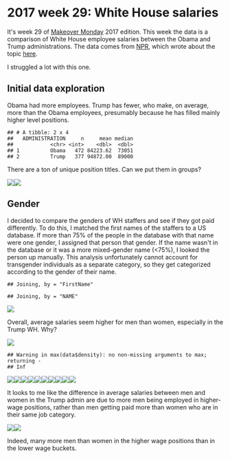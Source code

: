 2017 week 29: White House salaries
================

It's week 29 of [Makeover Monday](http://www.makeovermonday.co.uk/data/) 2017 edition. This week the data is a comparison of White House employee salaries between the Obama and Trump administrations. The data comes from [NPR](https://docs.google.com/spreadsheets/d/119OjfVU9Uf0lqfwu8VCjKsD73dMb5owmai5Nec1OFBI/edit#gid=0), which wrote about the topic [here](http://www.npr.org/2017/06/30/535069910/trump-white-house-staff-payroll-nearly-36-million-and-top-heavy).

I struggled a lot with this one.

Initial data exploration
------------------------

Obama had more employees. Trump has fewer, who make, on average, more than the Obama employees, presumably because he has filled mainly higher level positions.

    ## # A tibble: 2 x 4
    ##   ADMINISTRATION     n     mean median
    ##            <chr> <int>    <dbl>  <dbl>
    ## 1          Obama   472 84223.62  73051
    ## 2          Trump   377 94872.00  89000

There are a ton of unique position titles. Can we put them in groups?

![](2017-week-29_files/figure-markdown_github/unnamed-chunk-3-1.png)![](2017-week-29_files/figure-markdown_github/unnamed-chunk-3-2.png)

Gender
------

I decided to compare the genders of WH staffers and see if they got paid differently. To do this, I matched the first names of the staffers to a US database. If more than 75% of the people in the database with that name were one gender, I assigned that person that gender. If the name wasn't in the database or it was a more mixed-gender name (&lt;75%), I looked the person up manually. This analysis unfortunately cannot account for transgender individuals as a separate category, so they get categorized according to the gender of their name.

    ## Joining, by = "FirstName"

    ## Joining, by = "NAME"

![](2017-week-29_files/figure-markdown_github/unnamed-chunk-4-1.png)

Overall, average salaries seem higher for men than women, especially in the Trump WH. Why?

![](2017-week-29_files/figure-markdown_github/unnamed-chunk-5-1.png)

    ## Warning in max(data$density): no non-missing arguments to max; returning -
    ## Inf

![](2017-week-29_files/figure-markdown_github/unnamed-chunk-5-2.png)![](2017-week-29_files/figure-markdown_github/unnamed-chunk-5-3.png)![](2017-week-29_files/figure-markdown_github/unnamed-chunk-5-4.png)![](2017-week-29_files/figure-markdown_github/unnamed-chunk-5-5.png)![](2017-week-29_files/figure-markdown_github/unnamed-chunk-5-6.png)![](2017-week-29_files/figure-markdown_github/unnamed-chunk-5-7.png)![](2017-week-29_files/figure-markdown_github/unnamed-chunk-5-8.png)![](2017-week-29_files/figure-markdown_github/unnamed-chunk-5-9.png)![](2017-week-29_files/figure-markdown_github/unnamed-chunk-5-10.png)![](2017-week-29_files/figure-markdown_github/unnamed-chunk-5-11.png)

It looks to me like the difference in average salaries between men and women in the Trump admin are due to more men being employed in higher-wage positions, rather than men getting paid more than women who are in their same job category.

![](2017-week-29_files/figure-markdown_github/unnamed-chunk-6-1.png)![](2017-week-29_files/figure-markdown_github/unnamed-chunk-6-2.png)

Indeed, many more men than women in the higher wage positions than in the lower wage buckets.
